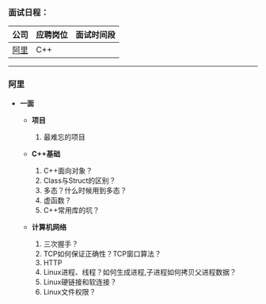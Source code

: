 ### **面试日程：** 

| 公司 | 应聘岗位 |面试时间段 |
| :------------- |:-------------|:-------------|
|[阿里](#ali) | C++ |   |

----
### <a id="ali"> 阿里 </a>

- **一面**
    - **项目**
        1. 最难忘的项目

    - **C++基础**
        1. C++面向对象？
        2. Class与Struct的区别？
        3. 多态？什么时候用到多态？
        4. 虚函数？
        5. C++常用库的坑？
    
    - **计算机网络**
        1. 三次握手？
        2. TCP如何保证正确性？TCP窗口算法？
        3. HTTP
        4. Linux进程、线程？如何生成进程,子进程如何拷贝父进程数据？
        5. Linux硬链接和软连接？
        6. Linux文件权限？